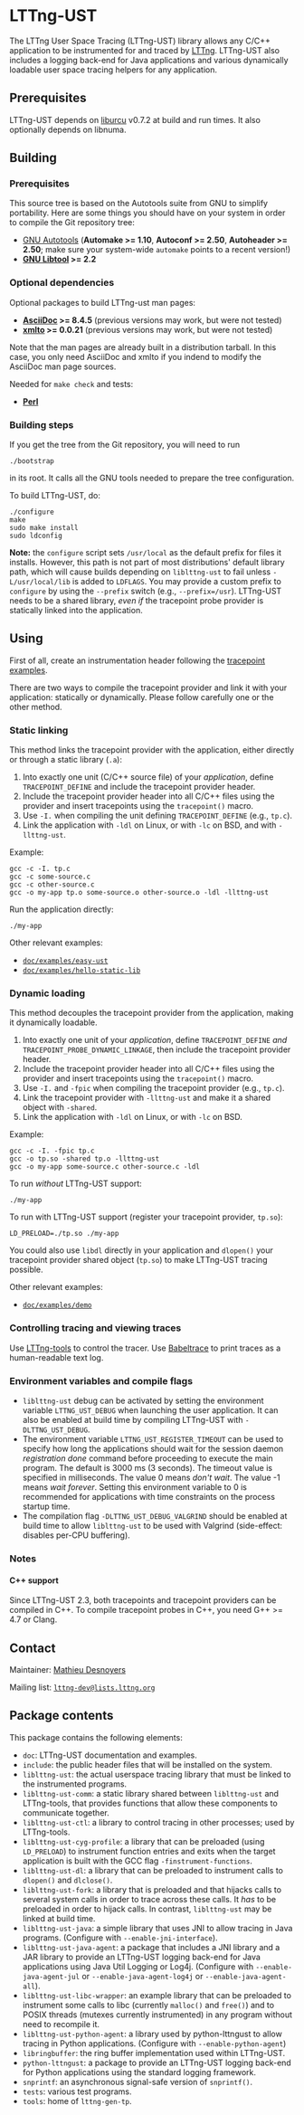 LTTng-UST
=========

The LTTng User Space Tracing (LTTng-UST) library allows any C/C++
application to be instrumented for and traced by
[LTTng](http://lttng.org/). LTTng-UST also includes a logging
back-end for Java applications and various dynamically loadable
user space tracing helpers for any application.


Prerequisites
-------------

LTTng-UST depends on [liburcu](http://liburcu.org/) v0.7.2 at build and
run times. It also optionally depends on libnuma.


Building
--------

### Prerequisites

This source tree is based on the Autotools suite from GNU to simplify
portability. Here are some things you should have on your system in order to
compile the Git repository tree:

  - [GNU Autotools](http://www.gnu.org/software/autoconf/)
    (**Automake >= 1.10**, **Autoconf >= 2.50**,
    **Autoheader >= 2.50**;
    make sure your system-wide `automake` points to a recent version!)
  - **[GNU Libtool](https://www.gnu.org/software/libtool/) >= 2.2**


### Optional dependencies

Optional packages to build LTTng-ust man pages:

  - **[AsciiDoc](http://www.methods.co.nz/asciidoc/) >= 8.4.5**
    (previous versions may work, but were not tested)
  - **[xmlto](https://fedorahosted.org/xmlto/) >= 0.0.21** (previous
    versions may work, but were not tested)

Note that the man pages are already built in a distribution tarball.
In this case, you only need AsciiDoc and xmlto if you indend to modify
the AsciiDoc man page sources.

Needed for `make check` and tests:

  - **[Perl](https://www.perl.org/)**


### Building steps

If you get the tree from the Git repository, you will need to run

    ./bootstrap

in its root. It calls all the GNU tools needed to prepare the tree
configuration.

To build LTTng-UST, do:

    ./configure
    make
    sudo make install
    sudo ldconfig

**Note:** the `configure` script sets `/usr/local` as the default prefix for
files it installs. However, this path is not part of most distributions'
default library path, which will cause builds depending on `liblttng-ust`
to fail unless `-L/usr/local/lib` is added to `LDFLAGS`. You may provide a
custom prefix to `configure` by using the `--prefix` switch
(e.g., `--prefix=/usr`). LTTng-UST needs to be a shared library, _even if_
the tracepoint probe provider is statically linked into the application.


Using
-----

First of all, create an instrumentation header following the
[tracepoint examples](doc/examples).

There are two ways to compile the tracepoint provider and link it with
your application: statically or dynamically. Please follow carefully one
or the other method.


### Static linking

This method links the tracepoint provider with the application,
either directly or through a static library (`.a`):

  1. Into exactly one unit (C/C++ source file) of your _application_,
     define `TRACEPOINT_DEFINE` and include the tracepoint provider
     header.
  2. Include the tracepoint provider header into all C/C++ files using
     the provider and insert tracepoints using the `tracepoint()` macro.
  3. Use `-I.` when compiling the unit defining `TRACEPOINT_DEFINE`
     (e.g., `tp.c`).
  4. Link the application with `-ldl` on Linux, or with `-lc` on BSD,
     and with `-llttng-ust`.

Example:

    gcc -c -I. tp.c
    gcc -c some-source.c
    gcc -c other-source.c
    gcc -o my-app tp.o some-source.o other-source.o -ldl -llttng-ust

Run the application directly:

    ./my-app

Other relevant examples:

  - [`doc/examples/easy-ust`](doc/examples/easy-ust)
  - [`doc/examples/hello-static-lib`](doc/examples/hello-static-lib)


### Dynamic loading

This method decouples the tracepoint provider from the application,
making it dynamically loadable.

  1. Into exactly one unit of your _application_, define
     `TRACEPOINT_DEFINE` _and_ `TRACEPOINT_PROBE_DYNAMIC_LINKAGE`,
     then include the tracepoint provider header.
  2. Include the tracepoint provider header into all C/C++ files using
     the provider and insert tracepoints using the `tracepoint()` macro.
  3. Use `-I.` and `-fpic` when compiling the tracepoint provider
     (e.g., `tp.c`).
  4. Link the tracepoint provider with `-llttng-ust` and make it a
     shared object with `-shared`.
  5. Link the application with `-ldl` on Linux, or with `-lc` on BSD.

Example:

    gcc -c -I. -fpic tp.c
    gcc -o tp.so -shared tp.o -llttng-ust
    gcc -o my-app some-source.c other-source.c -ldl

To run _without_ LTTng-UST support:

    ./my-app

To run with LTTng-UST support (register your tracepoint provider,
`tp.so`):

    LD_PRELOAD=./tp.so ./my-app

You could also use `libdl` directly in your application and `dlopen()`
your tracepoint provider shared object (`tp.so`) to make LTTng-UST
tracing possible.

Other relevant examples:

  - [`doc/examples/demo`](doc/examples/demo)


### Controlling tracing and viewing traces

Use [LTTng-tools](https://lttng.org/download) to control the tracer.
Use [Babeltrace](https://lttng.org/babeltrace) to print traces as a
human-readable text log.


### Environment variables and compile flags

  - `liblttng-ust` debug can be activated by setting the environment
    variable `LTTNG_UST_DEBUG` when launching the user application. It
    can also be enabled at build time by compiling LTTng-UST with
    `-DLTTNG_UST_DEBUG`.
  - The environment variable `LTTNG_UST_REGISTER_TIMEOUT` can be used to
    specify how long the applications should wait for the session
    daemon  _registration done_ command before proceeding to execute the
    main program. The default is 3000 ms (3 seconds). The timeout value
    is specified in milliseconds. The value 0 means _don't wait_. The
    value -1 means _wait forever_. Setting this environment variable to 0
    is recommended for applications with time constraints on the process
    startup time.
  - The compilation flag `-DLTTNG_UST_DEBUG_VALGRIND` should be enabled
    at build time to allow `liblttng-ust` to be used with Valgrind
    (side-effect: disables per-CPU buffering).


### Notes

#### C++ support

Since LTTng-UST 2.3, both tracepoints and tracepoint providers can be
compiled in C++. To compile tracepoint probes in C++, you need
G++ >= 4.7 or Clang.


Contact
-------

Maintainer: [Mathieu Desnoyers](mailto:mathieu.desnoyers@efficios.com)

Mailing list: [`lttng-dev@lists.lttng.org`](https://lttng.org/cgi-bin/mailman/listinfo/lttng-dev)


Package contents
----------------

This package contains the following elements:

  - `doc`: LTTng-UST documentation and examples.
  - `include`: the public header files that will be installed on the
    system.
  - `liblttng-ust`: the actual userspace tracing library that must be
    linked to the instrumented programs.
  - `liblttng-ust-comm`: a static library shared between `liblttng-ust`
    and LTTng-tools, that provides functions that allow these components
    to communicate together.
  - `liblttng-ust-ctl`: a library to control tracing in other processes;
     used by LTTng-tools.
  - `liblttng-ust-cyg-profile`: a library that can be preloaded (using
    `LD_PRELOAD`) to instrument function entries and exits when the target
    application is built with the GCC flag `-finstrument-functions`.
  - `liblttng-ust-dl`: a library that can be preloaded to instrument
    calls to `dlopen()` and `dlclose()`.
  - `liblttng-ust-fork`: a library that is preloaded and that hijacks
    calls to several system calls in order to trace across these calls.
    It _has_ to be preloaded in order to hijack calls. In contrast,
    `liblttng-ust` may be linked at build time.
  - `liblttng-ust-java`: a simple library that uses JNI to allow tracing
    in Java programs. (Configure with `--enable-jni-interface`).
  - `liblttng-ust-java-agent`: a package that includes a JNI library and a
    JAR library to provide an LTTng-UST logging back-end for Java
    applications using Java Util Logging or Log4j. (Configure with
    `--enable-java-agent-jul` or `--enable-java-agent-log4j` or
    `--enable-java-agent-all`).
  - `liblttng-ust-libc-wrapper`: an example library that can be
    preloaded to instrument some calls to libc (currently `malloc()` and
    `free()`) and to POSIX threads (mutexes currently instrumented) in
    any program without need to recompile it.
  - `liblttng-ust-python-agent`: a library used by python-lttngust to allow
    tracing in Python applications. (Configure with `--enable-python-agent`)
  - `libringbuffer`: the ring buffer implementation used within LTTng-UST.
  - `python-lttngust`: a package to provide an LTTng-UST logging back-end
    for Python applications using the standard logging framework.
  - `snprintf`: an asynchronous signal-safe version of `snprintf()`.
  - `tests`: various test programs.
  - `tools`: home of `lttng-gen-tp`.
